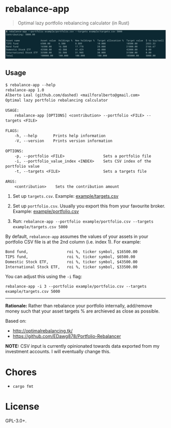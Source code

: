 rebalance-app
=============

> Optimal lazy portfolio rebalancing calculator (in Rust)

![](./screenshot.png)


## Usage

```
$ rebalance-app --help
rebalance-app 1.0
Alberto Leal (github.com/dashed) <mailforalberto@gmail.com>
Optimal lazy portfolio rebalancing calculator

USAGE:
    rebalance-app [OPTIONS] <contribution> --portfolio <FILE> --targets <FILE>

FLAGS:
    -h, --help       Prints help information
    -V, --version    Prints version information

OPTIONS:
    -p, --portfolio <FILE>                 Sets a portfolio file
    -i, --portfolio_value_index <INDEX>    Sets CSV index of the portfolio value
    -t, --targets <FILE>                   Sets a targets file

ARGS:
    <contribution>    Sets the contribution amount
```

1. Set up `targets.csv`. Example: [example/targets.csv](example/targets.csv)

2. Set up `portfolio.csv`. Usually you export this from your favourite broker. Example: [example/portfolio.csv](example/portfolio.csv)

3. Run: `rebalance-app --portfolio example/portfolio.csv --targets example/targets.csv 5000`

By default, `rebalance-app` assumes the values of your assets in your portfolio CSV file is at the 2nd column (i.e. index 1). For example:

```
Bond fund,                 roi %, ticker symbol, $16500.00
TIPS fund,                 roi %, ticker symbol, $6500.00
Domestic Stock ETF,        roi %, ticker symbol, $43500.00
International Stock ETF,   roi %, ticker symbol, $33500.00
```

You can adjust this using the `-i` flag:

```
rebalance-app -i 3 --portfolio example/portfolio.csv --targets example/targets.csv 5000
```

----------



**Rationale:** Rather than rebalance your portfolio internally, add/remove money such that your asset targets % are archieved as close as possible.

Based on:

- http://optimalrebalancing.tk/
- https://github.com/EDawg878/Portfolio-Rebalancer

**NOTE:** CSV input is currently opinionated towards data exported from my investment accounts. I will eventually change this.



Chores
======

- `cargo fmt`

License
=======

GPL-3.0+.
